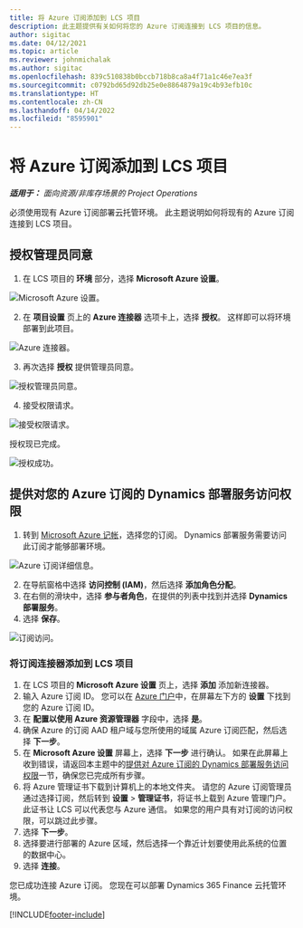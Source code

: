 ```yaml
---
title: 将 Azure 订阅添加到 LCS 项目
description: 此主题提供有关如何将您的 Azure 订阅连接到 LCS 项目的信息。
author: sigitac
ms.date: 04/12/2021
ms.topic: article
ms.reviewer: johnmichalak
ms.author: sigitac
ms.openlocfilehash: 839c510838b0bccb718b8ca8a4f71a1c46e7ea3f
ms.sourcegitcommit: c0792bd65d92db25e0e8864879a19c4b93efb10c
ms.translationtype: HT
ms.contentlocale: zh-CN
ms.lasthandoff: 04/14/2022
ms.locfileid: "8595901"
---
```

# <a name="add-an-azure-subscription-to-an-lcs-project"></a>将 Azure 订阅添加到 LCS 项目

_**适用于：** 面向资源/非库存场景的 Project Operations_

必须使用现有 Azure 订阅部署云托管环境。 此主题说明如何将现有的 Azure 订阅连接到 LCS 项目。 

## <a name="grant-admin-consent"></a>授权管理员同意

1. 在 LCS 项目的 **环境** 部分，选择 **Microsoft Azure 设置**。

![Microsoft Azure 设置。](./media/1MicrosoftAzureSettings.png)

2. 在 **项目设置** 页上的 **Azure 连接器** 选项卡上，选择 **授权**。 这样即可以将环境部署到此项目。

![Azure 连接器。](./media/2AzureConnectors.png)

3. 再次选择 **授权** 提供管理员同意。

![授权管理员同意。](./media/3GrantAdminConsent.png)

4. 接受权限请求。

![接受权限请求。](./media/4AcceptPermissionRequest.png)

授权现已完成。 

![授权成功。](./media/5AuthorizationComplete.png)

## <a name="provide-dynamics-deployment-services-access-to-your-azure-subscription"></a><a name="provide"></a>提供对您的 Azure 订阅的 Dynamics 部署服务访问权限

1. 转到 [Microsoft Azure 记帐](https://portal.azure.com/#blade/Microsoft\_Azure\_Billing/SubscriptionsBlade)，选择您的订阅。 Dynamics 部署服务需要访问此订阅才能够部署环境。

![Azure 订阅详细信息。](./media/6AzureSubscription.png)

2. 在导航窗格中选择 **访问控制 (IAM)**，然后选择 **添加角色分配**。
3. 在右侧的滑块中，选择 **参与者角色**，在提供的列表中找到并选择 **Dynamics 部署服务**。 
4. 选择 **保存**。

![订阅访问。](./media/7SubscriptionAccess.png)

### <a name="add-a-subscription-connector-to-an-lcs-project"></a>将订阅连接器添加到 LCS 项目

1. 在 LCS 项目的 **Microsoft Azure 设置** 页上，选择 **添加** 添加新连接器。
2. 输入 Azure 订阅 ID。 您可以在 [Azure 门户](https://ms.portal.azure.com/)中，在屏幕左下方的 **设置** 下找到您的 Azure 订阅 ID。
3. 在 **配置以使用 Azure 资源管理器** 字段中，选择 **是**。
4. 确保 Azure 的订阅 AAD 租户域与您所使用的域属 Azure 订阅匹配，然后选择 **下一步**。
5. 在 **Microsoft Azure 设置** 屏幕上，选择 **下一步** 进行确认。 如果在此屏幕上收到错误，请返回本主题中的[提供对 Azure 订阅的 Dynamics 部署服务访问权限](#provide)一节，确保您已完成所有步骤。
6. 将 Azure 管理证书下载到计算机上的本地文件夹。 请您的 Azure 订阅管理员通过选择订阅，然后转到 **设置** > **管理证书**，将证书上载到 Azure 管理门户。 此证书让 LCS 可以代表您与 Azure 通信。 如果您的用户具有对订阅的访问权限，可以跳过此步骤。
7. 选择 **下一步**。
8. 选择要进行部署的 Azure 区域，然后选择一个靠近计划要使用此系统的位置的数据中心。
9.  选择 **连接**。

您已成功连接 Azure 订阅。 您现在可以部署 Dynamics 365 Finance 云托管环境。




[!INCLUDE[footer-include](../includes/footer-banner.md)]
